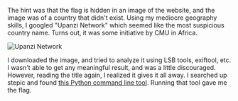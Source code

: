 The hint was that the flag is hidden in an image of the website, and the image was of a country that didn't exist. Using my mediocre geography skills, I googled "Upanzi Network" which seemed like the most suspicious country name. Turns out, it was some initiative by CMU in Africa. 

![Upanzi Network](aw.png)

I downloaded the image, and tried to analyze it using LSB tools, exiftool, etc. I wasn't able to get any meaningful result, and was a little discouraged. However, reading the title again, I realized it gives it all away. I searched up stepic and found [this Python command line tool](https://pypi.org/project/stepic/). Running that tool gave me the flag.